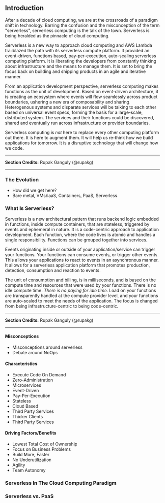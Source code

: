 <!--
title: Introduction
menuText: Introduction
menuOrder: 5
description: Introduction section of the guide
layout: Doc
-->

## Introduction

After a decade of cloud computing, we are at the crossroads of a paradigm shift in technology. Barring the confusion and the misconception of the term "serverless", serverless computing is the talk of the town. Serverless is being heralded as the pinnacle of cloud computing.

Serverless is a new way to approach cloud computing and AWS Lambda trailblazed the path with its serverless compute platform. It provided an event-driven, functions based, pay-per-execution, auto-scaling serverless computing platform. It is liberating the developers from constantly thinking about infrastructure and the means to manage them. It is set to bring the focus back on building and shipping products in an agile and iterative manner.

From an application development perspective, serverless computing makes functions as the unit of development. Based on event-driven architecture, it is creating an ecosystem where events will flow seamlessly across product boundaries, ushering a new era of composability and sharing. Heterogenous systems and disparate services will be talking to each other based on universal event specs, forming the basis for a large-scale, distributed system. The services and their functions could be discovered, shared and eventually run across infrastructure or provider boundaries.

Serverless computing is *not* here to replace every other computing platform out there. It is here to augment them. It will help us re-think how we build applications for tomorrow. It is a disruptive technology that will change how we code.

***
**Section Credits:** Rupak Ganguly (@rupakg)
***

### The Evolution
* How did we get here?
* Bare metal, VMs/IaaS, Containers, PaaS, Serverless

### What Is Serverless?

Serverless is a new architectural pattern that runs backend logic embedded in functions, inside compute containers, that are stateless, triggered by events and ephemeral in nature. It is a code-centric approach to application development. Each function, where the code lives is atomic and handles a single responsibility. Functions can be grouped together into services. 

Events originating inside or outside of your application/service can trigger your functions. Your functions can consume events, or trigger other events. This allows your applications to react to events in an asynchronous manner. It allows for a serverless application platform that promotes production, detection, consumption and reaction to events.

The unit of consumption and billing, is in milliseconds, and is based on the compute time and resources that were used by your functions. There is no idle compute time. *There is no paying for idle time.* Load on your functions are transparently handled at the compute provider level, and your functions are auto-scaled to meet the needs of the application. The focus is changed from being infrastructure-centric to being code-centric.
 

***
**Section Credits:** Rupak Ganguly (@rupakg)
***

#### Misconceptions
* Misconceptions around serverless
* Debate around NoOps

#### Characteristics
* Execute Code On Demand
* Zero-Administration
* Microservices
* Event-Driven
* Pay-Per-Execution
* Stateless
* Cloud Based
* Third Party Services
* Thicker Clients
* Third Party Services

#### Driving Factors/Benefits
* Lowest Total Cost of Ownership
* Focus on Business Problems
* Build More, Faster
* No Underutilization
* Agility
* Team Autonomy 


### Serverless In The Cloud Computing Paradigm

### Serverless vs. PaaS





